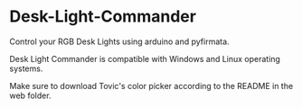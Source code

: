# Desk-Light-Commander
Control your RGB Desk Lights using arduino and pyfirmata. 
 
Desk Light Commander is compatible with Windows and Linux operating systems.

Make sure to download Tovic's color picker according to the README in the web folder.  
